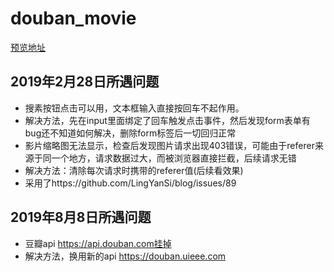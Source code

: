 # douban_movie
[预览地址](https://xiaoweimei.github.io/douban_movie/douban_movie.html)
## 2019年2月28日所遇问题
- 搜素按钮点击可以用，文本框输入直接按回车不起作用。
- 解决方法，先在input里面绑定了回车触发点击事件，然后发现form表单有bug还不知道如何解决，删除form标签后一切回归正常
- 影片缩略图无法显示，检查后发现图片请求出现403错误，可能由于referer来源于同一个地方，请求数据过大，而被浏览器直接拦截，后续请求无错
- 解决方法：清除每次请求时携带的referer值(后续看效果)
- 采用了https://github.com/LingYanSi/blog/issues/89
## 2019年8月8日所遇问题
- 豆瓣api https://api.douban.com挂掉
- 解决方法，换用新的api https://douban.uieee.com
